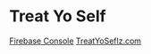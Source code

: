 # Treat Yo Self

[Firebase Console](https://console.firebase.google.com/project/treat-yo-selfz/overview)
[TreatYoSeflz.com](https://treat-yo-selfz.firebaseapp.com)